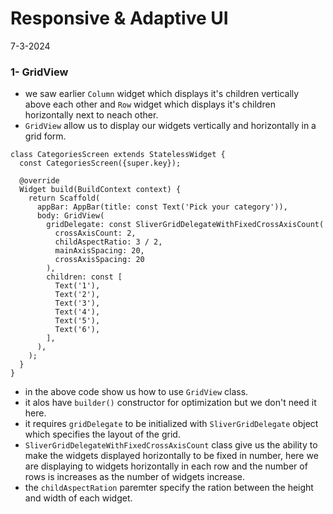 # Responsive & Adaptive UI
7-3-2024

### 1- GridView
* we saw earlier `Column` widget which displays it's children vertically above each other and `Row` widget which displays it's children horizontally next to neach other.
* `GridView` allow us to display our widgets vertically and horizontally in a grid form.
```
class CategoriesScreen extends StatelessWidget {
  const CategoriesScreen({super.key});

  @override
  Widget build(BuildContext context) {
    return Scaffold(
      appBar: AppBar(title: const Text('Pick your category')),
      body: GridView(
        gridDelegate: const SliverGridDelegateWithFixedCrossAxisCount(
          crossAxisCount: 2,
          childAspectRatio: 3 / 2,
          mainAxisSpacing: 20,
          crossAxisSpacing: 20
        ),
        children: const [
          Text('1'),
          Text('2'),
          Text('3'),
          Text('4'),
          Text('5'),
          Text('6'),
        ],
      ),
    );
  }
}
```
* in the above code show us how to use `GridView` class.
* it alos have `builder()` constructor for optimization but we don't need it here.
* it requires `gridDelegate` to be initialized with `SliverGridDelegate` object which specifies the layout of the grid.
* `SliverGridDelegateWithFixedCrossAxisCount` class give us the ability to make the widgets displayed horizontally to be fixed in number, here we are displaying to widgets horizontally in each row and the number of rows is increases as the number of widgets increase.
* the `childAspectRation` paremter specify the ration between the height and width of each widget.
